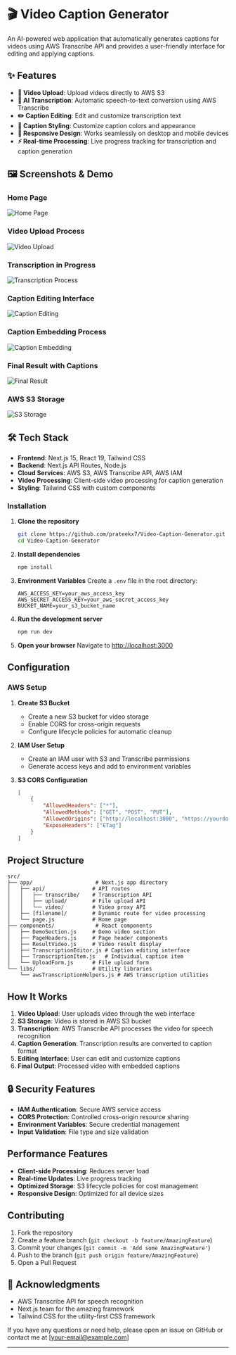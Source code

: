 # 🎬 Video Caption Generator

An AI-powered web application that automatically generates captions for videos using AWS Transcribe API and provides a user-friendly interface for editing and applying captions.

## ✨ Features

- **🎥 Video Upload**: Upload videos directly to AWS S3
- **🤖 AI Transcription**: Automatic speech-to-text conversion using AWS Transcribe
- **✏️ Caption Editing**: Edit and customize transcription text
- **🎨 Caption Styling**: Customize caption colors and appearance
- **📱 Responsive Design**: Works seamlessly on desktop and mobile devices
- **⚡ Real-time Processing**: Live progress tracking for transcription and caption generation

## 🖼️ Screenshots & Demo

### Home Page
![Home Page](public/images/home%20page.png)

### Video Upload Process
![Video Upload](public/images/uploading%20the%20video.png)

### Transcription in Progress
![Transcription Process](public/images/transcribing%20in%20process.png)

### Caption Editing Interface
![Caption Editing](public/images/editable%20caption%20words%20and%20font%20color.png)

### Caption Embedding Process
![Caption Embedding](public/images/embedding%20captions%20in%20the%20video.png)

### Final Result with Captions
![Final Result](public/images/final%20video%20with%20captions%20on%20the%20video.png)

### AWS S3 Storage
![S3 Storage](public/images/Files%20Stored%20in%20S3.png)

## 🛠️ Tech Stack

- **Frontend**: Next.js 15, React 19, Tailwind CSS
- **Backend**: Next.js API Routes, Node.js
- **Cloud Services**: AWS S3, AWS Transcribe API, AWS IAM
- **Video Processing**: Client-side video processing for caption generation
- **Styling**: Tailwind CSS with custom components


### Installation

1. **Clone the repository**
   ```bash
   git clone https://github.com/prateekx7/Video-Caption-Generator.git
   cd Video-Caption-Generator
   ```

2. **Install dependencies**
   ```bash
   npm install
   ```

3. **Environment Variables**
   Create a `.env` file in the root directory:
   ```env
   AWS_ACCESS_KEY=your_aws_access_key
   AWS_SECRET_ACCESS_KEY=your_aws_secret_access_key
   BUCKET_NAME=your_s3_bucket_name
   ```

4. **Run the development server**
   ```bash
   npm run dev
   ```

5. **Open your browser**
   Navigate to [http://localhost:3000](http://localhost:3000)

## Configuration

### AWS Setup

1. **Create S3 Bucket**
   - Create a new S3 bucket for video storage
   - Enable CORS for cross-origin requests
   - Configure lifecycle policies for automatic cleanup

2. **IAM User Setup**
   - Create an IAM user with S3 and Transcribe permissions
   - Generate access keys and add to environment variables

3. **S3 CORS Configuration**
   ```json
   [
       {
           "AllowedHeaders": ["*"],
           "AllowedMethods": ["GET", "POST", "PUT"],
           "AllowedOrigins": ["http://localhost:3000", "https://yourdomain.com"],
           "ExposeHeaders": ["ETag"]
       }
   ]
   ```

## Project Structure

```
src/
├── app/                    # Next.js app directory
│   ├── api/               # API routes
│   │   ├── transcribe/    # Transcription API
│   │   ├── upload/        # File upload API
│   │   └── video/         # Video proxy API
│   ├── [filename]/        # Dynamic route for video processing
│   └── page.js            # Home page
├── components/             # React components
│   ├── DemoSection.js     # Demo video section
│   ├── PageHeaders.js     # Page header components
│   ├── ResultVideo.js     # Video result display
│   ├── TranscriptionEditor.js # Caption editing interface
│   ├── TranscriptionItem.js   # Individual caption item
│   └── UploadForm.js      # File upload form
└── libs/                  # Utility libraries
    └── awsTranscriptionHelpers.js # AWS transcription utilities
```

## How It Works

1. **Video Upload**: User uploads video through the web interface
2. **S3 Storage**: Video is stored in AWS S3 bucket
3. **Transcription**: AWS Transcribe API processes the video for speech recognition
4. **Caption Generation**: Transcription results are converted to caption format
5. **Editing Interface**: User can edit and customize captions
6. **Final Output**: Processed video with embedded captions

## 🔒 Security Features

- **IAM Authentication**: Secure AWS service access
- **CORS Protection**: Controlled cross-origin resource sharing
- **Environment Variables**: Secure credential management
- **Input Validation**: File type and size validation

## Performance Features

- **Client-side Processing**: Reduces server load
- **Real-time Updates**: Live progress tracking
- **Optimized Storage**: S3 lifecycle policies for cost management
- **Responsive Design**: Optimized for all device sizes


## Contributing

1. Fork the repository
2. Create a feature branch (`git checkout -b feature/AmazingFeature`)
3. Commit your changes (`git commit -m 'Add some AmazingFeature'`)
4. Push to the branch (`git push origin feature/AmazingFeature`)
5. Open a Pull Request


## 🙏 Acknowledgments

- AWS Transcribe API for speech recognition
- Next.js team for the amazing framework
- Tailwind CSS for the utility-first CSS framework


If you have any questions or need help, please open an issue on GitHub or contact me at [your-email@example.com]

---


